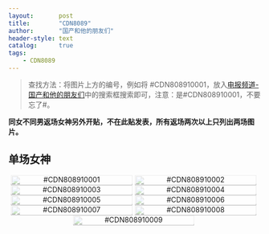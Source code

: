 ```yaml
---
layout:       post
title:        "CDN8089"
author:       "国产和他的朋友们"
header-style: text
catalog:      true
tags:
    - CDN8089
---
```


> 查找方法：将图片上方的编号，例如将 #CDN808910001，放入[电报频道-国产和他的朋友们](https://t.me/+JKmf8UWi6dQxMjI0)中的搜索框搜索即可，注意：是#CDN808910001，不要忘了#。

**同女不同男返场女神另外开贴，不在此贴发表，所有返场两次以上只列出两场图片。**

## 单场女神

<div style="display: flex; justify-content: center;">
    <div style="position: relative; width: 48%; margin-right: 1%;">
        <img src="https://github.com/tanhuawanrenmi/MyImg/blob/main/Img/CDN8089/CDN808910001.jpg?raw=true" style="width: 100%;"/>
        <div style="position: absolute; top: 0; left: 0; width: 100%; text-align: center; background-color: rgba(255, 255, 255, 0.7); font-size: 14px;">
            #CDN808910001
        </div>
    </div>
    <div style="position: relative; width: 48%; margin-right: 1%;">
        <img src="https://github.com/tanhuawanrenmi/MyImg/blob/main/Img/CDN8089/CDN808910002.jpg?raw=true" style="width: 100%;"/>
        <div style="position: absolute; top: 0; left: 0; width: 100%; text-align: center; background-color: rgba(255, 255, 255, 0.7); font-size: 14px;">
            #CDN808910002
        </div>
    </div>
</div>

<div style="display: flex; justify-content: center;">
    <div style="position: relative; width: 48%; margin-right: 1%;">
        <img src="https://github.com/tanhuawanrenmi/MyImg/blob/main/Img/CDN8089/CDN808910003.jpg?raw=true" style="width: 100%;"/>
        <div style="position: absolute; top: 0; left: 0; width: 100%; text-align: center; background-color: rgba(255, 255, 255, 0.7); font-size: 14px;">
            #CDN808910003
        </div>
    </div>
    <div style="position: relative; width: 48%; margin-right: 1%;">
        <img src="https://github.com/tanhuawanrenmi/MyImg/blob/main/Img/CDN8089/CDN808910004.jpg?raw=true" style="width: 100%;"/>
        <div style="position: absolute; top: 0; left: 0; width: 100%; text-align: center; background-color: rgba(255, 255, 255, 0.7); font-size: 14px;">
            #CDN808910004
        </div>
    </div>
</div>

<div style="display: flex; justify-content: center;">
    <div style="position: relative; width: 48%; margin-right: 1%;">
        <img src="https://github.com/tanhuawanrenmi/MyImg/blob/main/Img/CDN8089/CDN808910005.jpg?raw=true" style="width: 100%;"/>
        <div style="position: absolute; top: 0; left: 0; width: 100%; text-align: center; background-color: rgba(255, 255, 255, 0.7); font-size: 14px;">
            #CDN808910005
        </div>
    </div>
    <div style="position: relative; width: 48%; margin-right: 1%;">
        <img src="https://github.com/tanhuawanrenmi/MyImg/blob/main/Img/CDN8089/CDN808910006.jpg?raw=true" style="width: 100%;"/>
        <div style="position: absolute; top: 0; left: 0; width: 100%; text-align: center; background-color: rgba(255, 255, 255, 0.7); font-size: 14px;">
            #CDN808910006
        </div>
    </div>
</div>

<div style="display: flex; justify-content: center;">
    <div style="position: relative; width: 48%; margin-right: 1%;">
        <img src="https://github.com/tanhuawanrenmi/MyImg/blob/main/Img/CDN8089/CDN808910007.jpg?raw=true" style="width: 100%;"/>
        <div style="position: absolute; top: 0; left: 0; width: 100%; text-align: center; background-color: rgba(255, 255, 255, 0.7); font-size: 14px;">
            #CDN808910007
        </div>
    </div>
    <div style="position: relative; width: 48%; margin-right: 1%;">
        <img src="https://github.com/tanhuawanrenmi/MyImg/blob/main/Img/CDN8089/CDN808910008.jpg?raw=true" style="width: 100%;"/>
        <div style="position: absolute; top: 0; left: 0; width: 100%; text-align: center; background-color: rgba(255, 255, 255, 0.7); font-size: 14px;">
            #CDN808910008
        </div>
    </div>
</div>

<div style="display: flex; justify-content: center;">
    <div style="position: relative; width: 48%; margin-right: 1%;">
        <img src="https://github.com/tanhuawanrenmi/MyImg/blob/main/Img/CDN8089/CDN808910009.jpg?raw=true" style="width: 100%;"/>
        <div style="position: absolute; top: 0; left: 0; width: 100%; text-align: center; background-color: rgba(255, 255, 255, 0.7); font-size: 14px;">
            #CDN808910009
        </div>
    </div>

</div>